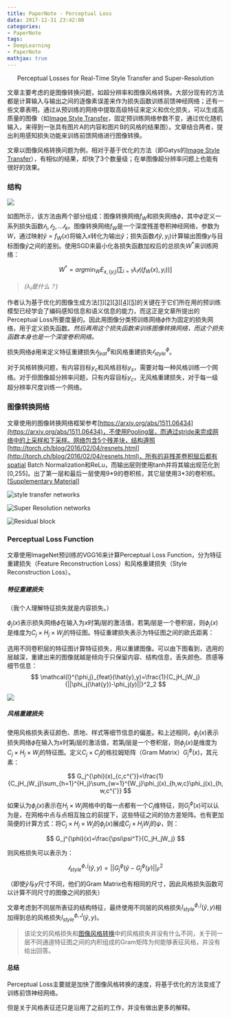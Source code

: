 ```yaml
---
title: PaperNote - Perceptual Loss
data: 2017-12-31 23:42:00
categories:
- PaperNote
tags:
- DeepLearning
- PaperNote
mathjax: true
---
```


<center>Perceptual Losses for Real-Time Style Transfer and Super-Resolution</center>

<!-- more -->

文章主要考虑的是图像转换问题，如超分辨率和图像风格转换。大部分现有的方法都是计算输入与输出之间的逐像素误差来作为损失函数训练前馈神经网络；还有一些文章表明，通过从预训练的网络中提取高级特征来定义和优化损失，可以生成高质量的图像（如[Image Style Transfer](https://www.cv-foundation.org/openaccess/content_cvpr_2016/papers/Gatys_Image_Style_Transfer_CVPR_2016_paper.pdf)，固定预训练网络参数不变，通过优化随机输入，来得到一张具有图片A的内容和图片B的风格的结果图）。文章结合两者，提出利用感知损失功能来训练前馈网络进行图像转换。

文章以图像风格转换问题为例，相对于基于优化的方法（即Gatys的[Image Style Transfer](https://www.cv-foundation.org/openaccess/content_cvpr_2016/papers/Gatys_Image_Style_Transfer_CVPR_2016_paper.pdf)），有相似的结果，却快了3个数量级；在单图像超分辨率问题上也能有很好的效果。

### 结构

![](https://raw.githubusercontent.com/mengyangniu/images/master/Perceptual-Loss-Figure2.png)

如图所示，该方法由两个部分组成：图像转换网络$f_W$和损失网络$\phi$，其中$\phi$定义一系列损失函数$\mathcal{l}_1,\mathcal{l}_2,…\mathcal{l}_k$。图像转换网络$f_W$是一个深度残差卷积神经网络，参数为$W$，通过映射$\hat{y}=f_W(x)$将输入$x$转化为输出$\hat{y}$；损失函数$\mathcal{l}(\hat{y},y_i)$计算输出图像$y$与目标图像$\hat{y}$之间的差别。使用SGD来最小化各损失函数加权后的总损失$W^*$来训练网络：

$$
W^*=arg\min_{W}E_{x,\{y_i\}}[\sum_{i=1}\lambda_i\mathcal{l}_i(f_W(x),y_i))]
$$

> <i>($\lambda_i$是什么？)</i>

作者认为基于优化的图像生成方法[[1]](https://arxiv.org/abs/1412.0035)[[2]](https://arxiv.org/abs/1312.6034)[[3]](https://arxiv.org/abs/1506.06579)[[4]](https://arxiv.org/abs/1505.07376)[[5]](https://arxiv.org/abs/1508.06576)的关键在于它们所在用的预训练模型已经学会了编码感知信息和语义信息的能力，而这正是文章所提出的Perceptual Loss所要度量的。因此用图像分类预训练网络$\phi$作为固定的损失网络，用于定义损失函数。*然后再用这个损失函数来训练图像转换网络，而这个损失函数本身也是一个深度卷积网络。*

损失网络$\phi$用来定义特征重建损失$\mathcal{l}_{feat}^{\phi}$和风格重建损失$\mathcal{l}_{style}^{\phi}$。

对于风格转换问题，有内容目标$y_c$和风格目标$y_s$，需要对每一种风格训练一个网络。对于但图像超分辨率问题，只有内容目标$y_c$，无风格重建损失，对于每一级超分辨率尺度训练一个网络。

### 图像转换网络

文章使用的图像转换网络框架参考[https://arxiv.org/abs/1511.06434](https://arxiv.org/abs/1511.06434)，不使用Pooling层，而通过stride来完成网络中的上采样和下采样。网络包含5个残差块，结构遵照[http://torch.ch/blog/2016/02/04/resnets.html](http://torch.ch/blog/2016/02/04/resnets.html)，所有的非残差卷积层后都有spatial Batch Normalization和ReLu，而输出层则使用tanh并将其输出规范化到[0,255]。出了第一层和最后一层使用9\*9的卷积核，其它层使用3\*3的卷积核。[[Supplementary Material](https://pdfs.semanticscholar.org/9fa3/720371e78d04973ce9752781bc337480b68f.pdf)]

![style transfer networks](https://github.com/mengyangniu/images/blob/master/Perceptual-Losses-Supplementary-Material-Table1.png?raw=true)

![Super Resolution networks](https://github.com/mengyangniu/images/blob/master/Perceptual-Losses-Supplementary-Material-Table2.png?raw=true)

![Residual block](https://github.com/mengyangniu/images/blob/master/Perceptual-Losses-Supplementary-Material-Figure1.png?raw=true)

### Perceptual Loss Function

文章使用ImageNet预训练的VGG16来计算Perceptual Loss Function，分为特征重建损失（Feature Reconstruction Loss）和风格重建损失（Style Reconstruction Loss）。

##### 特征重建损失

（我个人理解特征损失就是内容损失。）

$\phi_j(x)$表示损失网络$\phi$在输入为$x$时第$j$层的激活值，若第$j$层是一个卷积层，则$\phi_j(x)$是维度为${C_j}\times{H_j}\times{W_j}$的特征图。特征重建损失表示为特征图之间的欧氏距离：

选用不同卷积层的特征图计算特征损失，用以重建图像。可以由下图看到，选用的层越深，重建出来的图像就越是倾向于只保留内容、结构信息，丢失颜色、质感等细节信息：
$$
\mathcal{l}^{\phi,j}_{feat}(\hat{y},y)=\frac{1}{C_jH_jW_j}{||\phi_j(\hat{y})-\phi_j(y)||}^2_2
$$

![](https://github.com/mengyangniu/images/blob/master/Perceptual-Loss-Figure3.png?raw=true)

##### 风格重建损失

使用风格损失表征颜色、质地、样式等细节信息的偏差。和上述相同，$\phi_j(x)$表示损失网络$\phi$在输入为$x$时第$j$层的激活值，若第$j$层是一个卷积层，则$\phi_j(x)$是维度为${C_j}\times{H_j}\times{W_j}$的特征图。定义${C_j}\times{C_j}$的格拉姆矩阵（Gram Matrix）$G_j^{\phi}(x)$，其元素：

$$
G_j^{\phi}(x)_{c,c^{'}}=\frac{1}{C_jH_jW_j}\sum_{h=1}^{H_j}\sum_{w=1}^{W_j}\phi_j(x)_{h,w,c}\phi_j(x)_{h,w,c^{'}}
$$

如果认为$\phi_j(x)$表示在$H_j\times{W_j}$网格中的每一点都有一个$C_j$维特征，则$G_j^{\phi}(x)$可以认为是，在网格中点与点相互独立的前提下，这些特征之间的协方差矩阵。也有更加简便的计算方式：将${C_j}\times{H_j}\times{W_j}$的$\phi_j(x)$展成${C_j}\times{H_jW_j}$的$\psi$，则：

$$
G_j^{\phi}(x)=\frac{\psi\psi^T}{C_jH_jW_j}
$$

则风格损失可以表示为：

$$
\mathcal{l}_{style}^{\phi,j}(\hat{y},y)=||G_j^{\phi}(\hat{y}-G_j^{\phi}(y)||_F^2
$$

（即使$\hat{y}$与$y$尺寸不同，他们的Gram Matrix也有相同的尺寸，因此风格损失函数可以计算不同尺寸的图像之间的损失）

文章考虑到不同层所表征的结构特征，最终使用不同层的风格损失$l_{style}^{\phi,j}(\hat{y},y)$相加得到总的风格损失$l_{style}^{\phi,J}(\hat{y},y)$。

> 该论文的风格损失和[图像风格转换](https://pdfs.semanticscholar.org/7568/d13a82f7afa4be79f09c295940e48ec6db89.pdf)中的风格损失并没有什么不同，关于同一层不同通道特征图之间的内积组成的Gram矩阵为何能够表征风格，并没有给出回答。

#### 总结

Perceptual Loss主要就是加快了图像风格转换的速度，将基于优化的方法变成了训练前馈神经网络。

但是关于风格表征还只是沿用了之前的工作，并没有做出更多的解释。